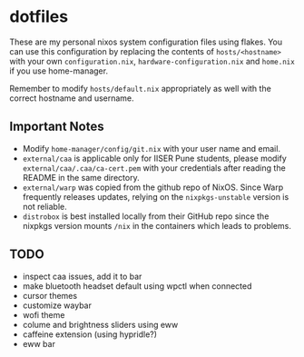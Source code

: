 # dotfiles

These are my personal nixos system configuration files using flakes. You can use this configuration by replacing the contents of `hosts/<hostname>` with your own `configuration.nix`, `hardware-configuration.nix` and `home.nix` if you use home-manager.

Remember to modify `hosts/default.nix` appropriately as well with the correct hostname and username.

## Important Notes
- Modify `home-manager/config/git.nix` with your user name and email.
- `external/caa` is applicable only for IISER Pune students, please modify `external/caa/.caa/ca-cert.pem` with your credentials after reading the README in the same directory.
- `external/warp` was copied from the github repo of NixOS. Since Warp frequently releases updates, relying on the `nixpkgs-unstable` version is not reliable.
- `distrobox` is best installed locally from their GitHub repo since the nixpkgs version mounts `/nix` in the containers which leads to problems.

## TODO
- inspect caa issues, add it to bar
- make bluetooth headset default using wpctl when connected
- cursor themes
- customize waybar
- wofi theme
- colume and brightness sliders using eww
- caffeine extension (using hypridle?)
- eww bar
